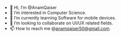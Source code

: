 - 👋 Hi, I’m @AnamQaiser
- 👀 I’m interested in Computer Science.
- 🌱 I’m currently learning Software for mobile devices.
- 💞️ I’m looking to collaborate on UI/UX related fields.
- 📫 How to reach me @anamqaiser50@gmail.com.

<!---
AnamQaiser/AnamQaiser is a ✨ special ✨ repository because its `README.md` (this file) appears on your GitHub profile.
You can click the Preview link to take a look at your changes.
--->
